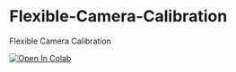 # Flexible-Camera-Calibration
Flexible Camera Calibration

[![Open In Colab](https://colab.research.google.com/assets/colab-badge.svg)](https://colab.research.google.com/github/SimonLBSoerensen/Flexible-Camera-Calibration/blob/master/Demos/OldSchoolCC.ipynb)

